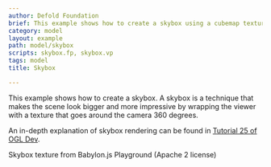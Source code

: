 ```yaml
---
author: Defold Foundation
brief: This example shows how to create a skybox using a cubemap texture.
category: model
layout: example
path: model/skybox
scripts: skybox.fp, skybox.vp
tags: model
title: Skybox

---
```


This example shows how to create a skybox. A skybox is a technique that makes the scene look bigger and more impressive by wrapping the viewer with a texture that goes around the camera 360 degrees.

An in-depth explanation of skybox rendering can be found in [Tutorial 25 of OGL Dev](https://www.ogldev.org/www/tutorial25/tutorial25.html).


Skybox texture from Babylon.js Playground (Apache 2 license)